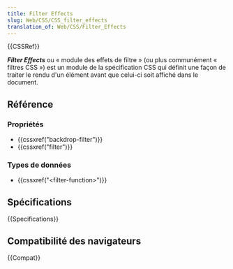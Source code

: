```yaml
---
title: Filter Effects
slug: Web/CSS/CSS_filter_effects
translation_of: Web/CSS/Filter_Effects
---
```


{{CSSRef}}

**_Filter Effects_** ou « module des effets de filtre » (ou plus communément « filtres CSS ») est un module de la spécification CSS qui définit une façon de traiter le rendu d'un élément avant que celui-ci soit affiché dans le document.

## Référence

### Propriétés

- {{cssxref("backdrop-filter")}}
- {{cssxref("filter")}}

### Types de données

- {{cssxref("&lt;filter-function&gt;")}}

## Spécifications

{{Specifications}}

## Compatibilité des navigateurs

{{Compat}}
